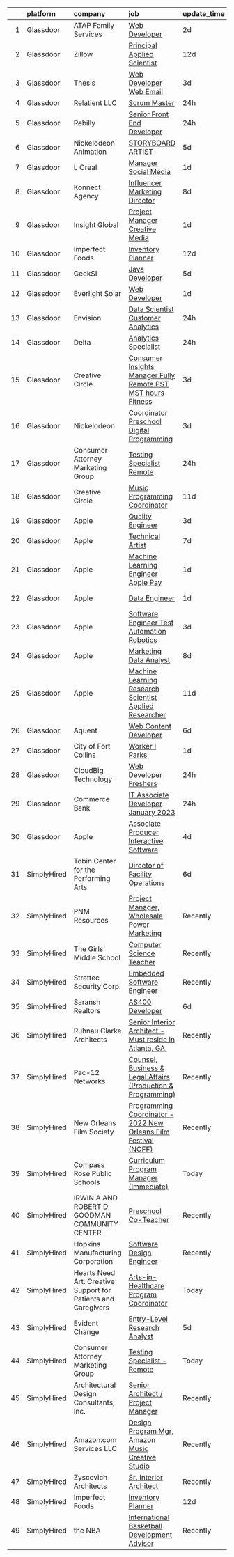 

|    | platform    | company                                                       | job                                                                                                                                                                                                                                                                                                                                                                                                                                                                                                                                                                                                                                                                                                                                                                                                                                                                                                                                                                                                                                                                                                                                                                                                                                                                                                                                                                                                                                    | update_time   | location           |
|---:|:------------|:--------------------------------------------------------------|:---------------------------------------------------------------------------------------------------------------------------------------------------------------------------------------------------------------------------------------------------------------------------------------------------------------------------------------------------------------------------------------------------------------------------------------------------------------------------------------------------------------------------------------------------------------------------------------------------------------------------------------------------------------------------------------------------------------------------------------------------------------------------------------------------------------------------------------------------------------------------------------------------------------------------------------------------------------------------------------------------------------------------------------------------------------------------------------------------------------------------------------------------------------------------------------------------------------------------------------------------------------------------------------------------------------------------------------------------------------------------------------------------------------------------------------|:--------------|:-------------------|
|  1 | Glassdoor   | ATAP Family Services                                          | [Web Developer](https://www.glassdoor.com/partner/jobListing.htm?pos=110&ao=1110586&s=58&guid=0000018286922d13803542d6cc7e3f73&src=GD_JOB_AD&t=SR&vt=w&ea=1&cs=1_7965b74f&cb=1660115103448&jobListingId=1008058914109&cpc=47CFDC01B3F81FAC&jrtk=3-0-1ga394b9ui4m5801-1ga394bafjflv800-157a9abf1314db28--6NYlbfkN0B0rrTmPoU23H3PEEMBt2hiQcEJFSZBSNcv8oQ5gi8LAxlO97myaZ_jAbCA98zHgHpG7awoayjYEnsgrDG2pYImu5fI7iDDVCd5T-827wMWVCTRH2ypYCLZG_Vs-FaDvt3iEIh5sEYYhRV4Uy50CqY4BrRv6n1BMH7louu7eCswD-roo8ErtrNJ7hGbRBVWHiuS3DIa_rqCT9eMSZQTXN5I2242zMt-rqkGEnGdIUeGWGmC0uezZ_1d26DeTgFAOwlZc0rSKBggSClY_drtO2WjILTjGaYNLpZZNHkbETK87IUS8T76YhFmBs1HpY_st1S2NyOYlogPbGcDwKFcWFKM7q-06A02tdyHCAhoF-2UeHfeXruWAPZkfsGJFvVEUaWpBqYy0e3z9dEth1966gXHSJiNp08A8R2qyFJ0WDdNkdRpyiLTvDoSnFYlZlNsCeZZo43PpEg-sNx3DuOnuKPtuC0Jb4HD5P5Ou-GMApOOV-asz_qUB4QO)                                                                                                                                                                                                                                                                                                                                                                                                                                                                                                                                                                                               | 2d            | Macon, GA          |
|  2 | Glassdoor   | Zillow                                                        | [Principal Applied Scientist](https://www.glassdoor.com/partner/jobListing.htm?pos=104&ao=1110586&s=58&guid=0000018286922d13803542d6cc7e3f73&src=GD_JOB_AD&t=SR&vt=w&cs=1_b47eb741&cb=1660115103445&jobListingId=1008036296052&cpc=44CD5376B8534B8F&jrtk=3-0-1ga394b9ui4m5801-1ga394bafjflv800-10653a7692ef2e75--6NYlbfkN0ANMurRYyPEXg08u6OamUd1Mvhk-zhFSGYIZgoJR86UvQ_x0FKK8TrZZD49G3rLjS_XlHYcbumEAdkSWQ2UcIcRsgfBfEKNwUOguy8_ZeWdaZ0poQO5gq6E1HDPhj4cUwxZxgV5D0w2Aqmupcd308Wz2TcKntHlHdG4ZrmqF4D46e98Rmy3hTdjqv0bAp0gT2ioOSDvKEl8QXfhxoojaGz1DkduYtTPfZlTXRc_PYDiGEfqLJLMZ7XFNvfo5OPFIug30DQB05rlFpWVSH-js5AOdMTFQ23gKg6QwW6dnxJPssvS7iObYSOxjuLif5Lj1yUW2Kquj4HWiFYAPkLj6zQloj_rY27HomQCc4Sn4S53z8mkKLGdBC3v0tp6ux3Hxvs1EpML_k25kLp5YKlZPMhwcEX3gct_Glzb_Y4ELoBzM-0r4zoWJ-UUOs7L-Eft6UXLFyyIobDVQEKpaFd3v0-r-3PuqS0zTgGCRqpRhnfwIUeRIqIj_ulDr8T4hMHC5R-q-CO8NnNWkG2d7uEs86mwj6nJ8PGu6vBXUWi54IE_X2c2PyZ2KsLsueR4iEjmtyuu__Lkd8RjKbFmSV_8501eQyNQpcEFb_N9deTSOzNSH1btQYNyGSibe-INcUJL-XlCZmqiXuzCL-Q4OMC0-JQQFKTpP89HuTpveCNylN7uXpNcVJXjL5g6CjYaoPWTl7M_auuTGeqsYlPmn39RYsrIuM-5ZIJOY7IMWMem55qtlmaFNH1xhZTJeaOqcKYeEKoX__WR6Xu5EydJfoAwxtwZby_o0IRaFD6VJrNdIH0GGO22_GyRzE9UF4iq67wW_wW0pnMzOqVlbMCmz-MvF3tZISfxHOLgwGfHfdz1t8-hbjn2dD-NU5hzpAsDdPV-Go9DtkZSuGDFrQ%3D%3D)                                                                                                                                                          | 12d           | Remote             |
|  3 | Glassdoor   | Thesis                                                        | [Web Developer   Web   Email](https://www.glassdoor.com/partner/jobListing.htm?pos=126&ao=1136043&s=58&guid=0000018286922d13803542d6cc7e3f73&src=GD_JOB_AD&t=SR&vt=w&ea=1&cs=1_550dc287&cb=1660115103449&jobListingId=1008056788902&jrtk=3-0-1ga394b9ui4m5801-1ga394bafjflv800-a28da95f4bb4e8b5-)                                                                                                                                                                                                                                                                                                                                                                                                                                                                                                                                                                                                                                                                                                                                                                                                                                                                                                                                                                                                                                                                                                                                      | 3d            | Portland, OR       |
|  4 | Glassdoor   | Relatient  LLC                                                | [Scrum Master](https://www.glassdoor.com/partner/jobListing.htm?pos=124&ao=1136043&s=58&guid=0000018286922d13803542d6cc7e3f73&src=GD_JOB_AD&t=SR&vt=w&cs=1_e0ce63c3&cb=1660115103449&jobListingId=1008063340174&jrtk=3-0-1ga394b9ui4m5801-1ga394bafjflv800-0a8cd389226608d7-)                                                                                                                                                                                                                                                                                                                                                                                                                                                                                                                                                                                                                                                                                                                                                                                                                                                                                                                                                                                                                                                                                                                                                          | 24h           | Remote             |
|  5 | Glassdoor   | Rebilly                                                       | [Senior Front End Developer](https://www.glassdoor.com/partner/jobListing.htm?pos=103&ao=1110586&s=58&guid=0000018286922d13803542d6cc7e3f73&src=GD_JOB_AD&t=SR&vt=w&ea=1&cs=1_53b74150&cb=1660115103445&jobListingId=1008063315601&cpc=8AC01DCC8FF2DC38&jrtk=3-0-1ga394b9ui4m5801-1ga394bafjflv800-dd89ebef08cfa681--6NYlbfkN0CB1tmP7rfbaHtYFmPjg1Xv8BJr6DUbyz0HQmM4H563ArpFMs2Wc68s1R_0SncEXvP_GVg-crYdq349QOmWYatEa31i3Z5UCGGxMjdqYNh8NrGjgsg56iZ3P7IPrG7DVSsOWTbwtHcrqxzn5NOo8PAaH7hzD-6yu5uZ2LqSBzWOSCV0J3R88RNazWZEeJKmA3A06jwdMMGNYYCFgEUWIHgKT3MqcbNropYzpjGmAtQzzq0RlaOmihJ1G7wjKRAeEy9hv-2fHx0-h5kN7yMPfQmtwJVUnW9xg8v2TF7KBLJxdoYKVwULZw4heFR0PmnX4LfFHn6ZmQoj6Q3dLx_N_ZP-mA8b0cXDCvC6QOOzBOKWvwd69PT0eChnlmwZcClNYwLQ7u7ZVmqqfkeQyUoEg0Nd6-__iJ6xmQlGoFfQBmGFnYTj34RBva-m_kcWjhaWM1HIIYq6beMSFmyOVTkIaFTXurcpwoJpxDAgUTinO2mr04Wq8ITZDJCDRZW4RuYd8RZ5N5xYZtU50A%3D%3D)                                                                                                                                                                                                                                                                                                                                                                                                                                                                                                                                                      | 24h           | Remote             |
|  6 | Glassdoor   | Nickelodeon Animation                                         | [STORYBOARD ARTIST](https://www.glassdoor.com/partner/jobListing.htm?pos=125&ao=1136043&s=58&guid=0000018286922d13803542d6cc7e3f73&src=GD_JOB_AD&t=SR&vt=w&cs=1_84bf16a9&cb=1660115103449&jobListingId=1008053992895&jrtk=3-0-1ga394b9ui4m5801-1ga394bafjflv800-4457e2ada3712708-)                                                                                                                                                                                                                                                                                                                                                                                                                                                                                                                                                                                                                                                                                                                                                                                                                                                                                                                                                                                                                                                                                                                                                     | 5d            | Burbank, CA        |
|  7 | Glassdoor   | L Oreal                                                       | [Manager  Social Media](https://www.glassdoor.com/partner/jobListing.htm?pos=111&ao=1110586&s=58&guid=0000018286922d13803542d6cc7e3f73&src=GD_JOB_AD&t=SR&vt=w&cs=1_e5b4256a&cb=1660115103446&jobListingId=1008061948465&cpc=3BA4CE39D5B5DEF5&jrtk=3-0-1ga394b9ui4m5801-1ga394bafjflv800-3e0ca5b4d2506f8b--6NYlbfkN0B--xwTx5z5GtX4kwB4PKln9ei78TGhUZ0jXbBonS0qzEhzYeEaBt0GkTPTcdrr5MnP9iWv3N-lESe55jtGYZCTZ0Xo0AqZdnkwBvWXWvrBJVNDGPZJR0XhSEiDxkY95l5IYnEpLtiWeIKYS0FOw3-oz2ZV5achAvyctMqR3XlJEQv4rJGnlAschM0O73EcR9iGWDiE11zthPpuvDQhMacYdrrGaWnVcvqQpdRvjKh0YTJeImCmKB2Et04YrdFAP-4vFYKEI1oc3nehqnav7aY3EQWyb13l-qBH6AcdNXq6rOjO7_8u8YB_K2P7J_IUw1P5SWyDWW9HhZJRQrD5hB_m0TgyliccLYcq1S-tosD4tNIdELKm_9EnQHAWGjqFewRo2qZ7atXgxvyrwjXOG6bLipdipPf35-ZcsNWXqb1oIrQA0YYG6eIzw_LUvycSkGlKUU9JR41MSe-wWjzhunv5j6KlhQFpXAN-WcXiahegsRcZCbrnNcfG6v_wgoUsL5zN_vg56vFaTw%3D%3D)                                                                                                                                                                                                                                                                                                                                                                                                                                                                                                                                                                | 1d            | New York, NY       |
|  8 | Glassdoor   | Konnect Agency                                                | [Influencer Marketing Director](https://www.glassdoor.com/partner/jobListing.htm?pos=102&ao=1110586&s=58&guid=0000018286922d13803542d6cc7e3f73&src=GD_JOB_AD&t=SR&vt=w&ea=1&cs=1_69f537d4&cb=1660115103445&jobListingId=1008044838128&cpc=036CEF58F9688075&jrtk=3-0-1ga394b9ui4m5801-1ga394bafjflv800-1a61126128da6752--6NYlbfkN0A-7AasZqH9Qn1Anb5-SGr1cEoKuvdHr_Nh2LwbaEhTGDPwrk31wGzsx0FhelgYvPsVO3KA8bRA9wS3Od5FYzSEeGTrRvEkykY5Z00rzcHh-Q1g5wBNETgNxuhb_7pV-Ih-HCo77IxScXgN3k7aLgaR1H_sW40WvBVoWW59oiJrrnM2ZA82hBwGfQu1FgOtdT1_2ITm80wAX4YRPnzGXsk_ZGX5v6UL4QugWezqR2T9toLqxn3oq-k0idplOy6EXdTvYXeEjOkcq01QqOyN8mrAxR0bANohNC1-JkKNwG8hYIlqAAmR0WmVgK-7t0WccingByR8EZybqp6FYlyIVY75XNvHDkLgA-odV0cfHK21YPGyYbXzYcfqVUaBHR-sA7BBKQ_IL0Tz0rZb5InVD62SPxewZ4ZODH0Aa2uVxHuMDApR82ZHdHCTzgsnd_MWQn3bwzBIeTRor3bY1N2SWUNXVfSnoRL8oqMGd7SHWOYZyb_lrnAkrhvXz0Eddnn-lLKZQuFSfEsrqA%3D%3D)                                                                                                                                                                                                                                                                                                                                                                                                                                                                                                                                                   | 8d            | Remote             |
|  9 | Glassdoor   | Insight Global                                                | [Project Manager  Creative Media ](https://www.glassdoor.com/partner/jobListing.htm?pos=122&ao=1110586&s=58&guid=0000018286922d13803542d6cc7e3f73&src=GD_JOB_AD&t=SR&vt=w&cs=1_66c5c12c&cb=1660115103449&jobListingId=1008060393075&cpc=9908D8D4413DBB8A&jrtk=3-0-1ga394b9ui4m5801-1ga394bafjflv800-48f9f5e6df091811--6NYlbfkN0BKkHZu3wF05EeDimN_p6sYpKCMArvwa95YdH7UpkaBCqc7l59ErwqcyE8VoIfttn5TrzFg28l3fKtDy2oKEzyxUuLy0W5B9UrBpEorkBfwuQKrOTpAfywVwlxX0YEkjH8X5x1_RzPu8PMh3EB_MpJITqvAZAtok0kJdHIKqG8k76xvVOH7qFQgMh92Kf9_6glmpUITFigTnbM3MKa1Fle4FhcjVQOKLBXq4GGG4G10MP1ngbJ7F6VCwhC2D2XVnLiEPBexg2WK06Thkv5ji9V056WnHaVniHjYU78uf9A4wOBtOeifqIYIr3fLe5felg67R3W3PRkumf12YZX07tQtMXPEiLWXUUQLbJUBp3gHTju1iP53tBvLh_HI9Bg9GJIoUDIN2II74DC67xmcnRpNAU1C0kkQXkVj1L3PSPc4LJhbOlZNc276nSDjyEt46oNHum289yoXOJGILBNxr-zhJqQH-UNZYNyD7_rYG6JptQ%3D%3D)                                                                                                                                                                                                                                                                                                                                                                                                                                                                                                                                                                                     | 1d            | Universal City, CA |
| 10 | Glassdoor   | Imperfect Foods                                               | [Inventory Planner](https://www.glassdoor.com/partner/jobListing.htm?pos=130&ao=1136043&s=58&guid=0000018286922d13803542d6cc7e3f73&src=GD_JOB_AD&t=SR&vt=w&ea=1&cs=1_1d9618a6&cb=1660115103449&jobListingId=1008036956709&jrtk=3-0-1ga394b9ui4m5801-1ga394bafjflv800-ef4333571d946c17-)                                                                                                                                                                                                                                                                                                                                                                                                                                                                                                                                                                                                                                                                                                                                                                                                                                                                                                                                                                                                                                                                                                                                                | 12d           | Remote             |
| 11 | Glassdoor   | GeekSI                                                        | [Java Developer](https://www.glassdoor.com/partner/jobListing.htm?pos=106&ao=1110586&s=58&guid=0000018286922d13803542d6cc7e3f73&src=GD_JOB_AD&t=SR&vt=w&ea=1&cs=1_7e80c53d&cb=1660115103446&jobListingId=1008053419415&cpc=D69957E0862862E0&jrtk=3-0-1ga394b9ui4m5801-1ga394bafjflv800-92c50bad54f6a7ba--6NYlbfkN0ACTeRvGRFS6hadW-07x_K1RnsIE8OdH4tufuZ5eRAiXiQGccMwm0Sq65pbYLMA6p0ojHcc9jc7Qeld-qCr5Tcz5d-YFQpm2bbFhaYugFoOuna70f5h0uZcTbsKf8k04wkRONkKgwoKcxpSuMcXnQuNdqLt_Fb4AKND-kqXmapqtcc2PAwj4-R4YjdQae_ZmpX5VKrPtDnHZMd3KBU5mHAVdhiHYif5u-3texm0bpZUop_g-Ry_9eYkxQuA7lBDml3A7lv4ATdL4O90RoI40HFxrvTQaIIR_DCosTFKUVq3KRBh3o4hoTIQ2mgMKxIvCzRekCQ-qCOuAXqAufwj-7YOOpZfxKPqUKoYhsEL1bdeWwA-6u-UFC0LleGHFG3XQihlM5LeHAlYnvFWhto8OWJbmlL7P-3EqQqayVV2P4I7C-_OlUbBDBesblTsMGmigWK3I_xl_mMz-JWzpF9pkyct-5enPyA6BNhMzFLOxYRrbtJUQuViqpKG)                                                                                                                                                                                                                                                                                                                                                                                                                                                                                                                                                                                              | 5d            | Remote             |
| 12 | Glassdoor   | Everlight Solar                                               | [Web Developer](https://www.glassdoor.com/partner/jobListing.htm?pos=128&ao=1136043&s=58&guid=0000018286922d13803542d6cc7e3f73&src=GD_JOB_AD&t=SR&vt=w&ea=1&cs=1_05cae0fc&cb=1660115103449&jobListingId=1008061550981&jrtk=3-0-1ga394b9ui4m5801-1ga394bafjflv800-5455d2b3ff7b55f2-)                                                                                                                                                                                                                                                                                                                                                                                                                                                                                                                                                                                                                                                                                                                                                                                                                                                                                                                                                                                                                                                                                                                                                    | 1d            | Remote             |
| 13 | Glassdoor   | Envision                                                      | [Data Scientist   Customer Analytics](https://www.glassdoor.com/partner/jobListing.htm?pos=109&ao=1110586&s=58&guid=0000018286922d13803542d6cc7e3f73&src=GD_JOB_AD&t=SR&vt=w&ea=1&cs=1_5f1de0b6&cb=1660115103447&jobListingId=1008063505922&cpc=F4EED0218A761C36&jrtk=3-0-1ga394b9ui4m5801-1ga394bafjflv800-4bf045ee30b5e708--6NYlbfkN0A13XXEAKoVsy1UjAxA2tJa37vkRdGHJdX4gYp8IY3tTmYzW1bJSme2hYNNXIkltTYPlY12cyCA5xlqeJJkXEhnjfYtzNMM8BFW5isl2tYCpOpeCz9U1_MzMCpXl1suLLgIxauGrhXVwQfODIP8koBOkOJ23jMngi21vhL4zSBXLFt3hXNhueGxXyV4cuWgu4eGVJgB_jxrW5se-B0dsNDEEJaTYKHGBdPPl3VSfNKmspPOGQEnLkvIYxD284DusX_Z4Dd8ha_7y7fXYcqgsvt2hPcDlMOliMUujYbY4DnJJ_p89KmvN58E8bS7-ii1vIC_JmJ6PJxpWErhLfqstd2oT4CHVW1pr04ugwfVXxKJUGbAWFK5vLgBP5zghxg7_iH03chZFQlJFBodVJxr3n2juuNmbuplz9_tVUTzoA-ZpNiMZPeSgUNkYOKxjZDlbNDCMZEye13XH6MV-8EP0cS_oh4UBTu1nTI_J-h0ZmyPmXbGZkvpWdr8R495UOLZ4U1QAKGtDNCfiMhUgHqRfDJ_CgLREStoJl8ocIOgk4EJcFvKx_-2I7KtED7XxAs5IuPj6hjo-SftVUR5SICe_ile)                                                                                                                                                                                                                                                                                                                                                                                                                                                                         | 24h           | Remote             |
| 14 | Glassdoor   | Delta                                                         | [Analytics Specialist](https://www.glassdoor.com/partner/jobListing.htm?pos=105&ao=1110586&s=58&guid=0000018286922d13803542d6cc7e3f73&src=GD_JOB_AD&t=SR&vt=w&cs=1_24d4e907&cb=1660115103445&jobListingId=1008062564360&cpc=BAEB662971763A76&jrtk=3-0-1ga394b9ui4m5801-1ga394bafjflv800-ca84ac158c5315ff--6NYlbfkN0CRptTFv9-hYxyVkNMc6pJyDxAmnav_8yCIFk2FuSuC1EG2GV-zeLpFj6emCYDDtY4tuo-NNGi4EQbdQlDXnshI_Dlp9E0kf37-IksflhAQkjye80q5EPDW_CM4LIOT0GSuxby6pJQpOXVERgH50jG8u2tMnnuODtbFw9G0Cl2TqoE3F_5oJFkQKVFbmzbQNAiGT9rCAX0ZyR6avxDo3T4lX-uta9pmyupEefhJzWMbSoAYI_MUHCgGvgaWd6fGh8nqEUfPNpBj5HmErlko7eFNBsDmpSorR3Wt9dWLcu7yJvS5IxRJjnQlVRp8ZY_3tEj2cA8NcbJIbmRcN6SpVEf6_iM_6BokxoqfmIoJtexQMrlz7QJ_m4bw4Effocr_u6llOvLBrIxR-x2UWTOF49Qp9clGqa117MdWmB6FI12jxKClEcxb6-kzzsvSJNWZF7iEEsCYJZY81126k8X9aXjDx3MuhwqITet0QAQSdiPmNxTwNrrmh39gLoC79pa5D7vVfOk6NzKTBPLTVLMkqo0ARcnwCg1pyyQie8pFsiRLxkkJ8XIT5XeJK5RU5v212mTpbwrmpuXtjIHQXokJR-q6m3-usP98--d5mbw3wrQ_IyuHL1kPVWuxcA5_NIlg-b0hmoG17wF-9P86cwk3STMFPI9T0V-iRZTcZ8_oC4NBO3OnffRRGUmMQVxr0vm9PP4TGgjIIgtHECP9uaJOx6bOZGwSotVlKfr6QjaEdx1VdpG9jNxBzztCXOOfW5H3cJfMifgG-U9IFR5OjqZWAfxTbIfpdA8z1UhQGiEgdqcgAzFt5m59kUpeApMHN9gc1h7uDJYJycVKpe7quNl0sAJEKBfu_fNw2i4lv8luJ15U_NigwtEQpXYVvPtT90-jT6ZOvbQRq60_V163y4OVYdhBBFu9WRKWqAufD6KTdG0kuQVDAfZuQ3YlqHOT888gmyhPTP04GuvjCdz8HFy5At0nS40pK7nujGJh-q-a3UbJtQl2bNpoXzQ-zF14whA9dfI6E0qA4ouEEVIpkDX4L3QiR-FnQIHuCByeDkFHaOP4AA%3D%3D) | 24h           | Atlanta, GA        |
| 15 | Glassdoor   | Creative Circle                                               | [Consumer Insights Manager   Fully Remote PST MST hours   Fitness](https://www.glassdoor.com/partner/jobListing.htm?pos=120&ao=1110586&s=58&guid=0000018286922d13803542d6cc7e3f73&src=GD_JOB_AD&t=SR&vt=w&cs=1_255afdd9&cb=1660115103449&jobListingId=1008056958754&cpc=BAEB662971763A76&jrtk=3-0-1ga394b9ui4m5801-1ga394bafjflv800-b14bdb5fa61b5242--6NYlbfkN0BPwlZa85gbT4Q3XYQoU_uQn0Qmw9zd_9UNfmcwtqAVud1yvyq1Z4UAlx1bxhDUi3L5uYKgmSDNrrqQY9QJqou3TASDFBCQuyqmkMogL5mGj4lLYJiyOlt4sHep8CevYoKza4xklnUVGdwpGlqa7WP7v1JfUGSEVUKT3XPjCvS4LvmcjYe0IdqMXOeemiMiZkii6jGmi0zlP-GdN-qEWC4jXIQqzt-4pUjv-uymbpAiGsjR_WhZD514j1dFPGo7TVgooshWNgsmsrqpI22Pbq5kbZLrnZLRX_Yh2U8V2b7E95RWEdyxZ3KWKtvn913Hxu1zBhH1d2dc0aSX7Zn13Ud05zrkNs6e6ERmjQeig1irJcdrh7xVcFYpOBLNWcCl7JvVroAtPgOGn5DoCNhoS0Ywn7NFeGXDKZqstvwBalzIB3DxJYxxb6wUxvC_bQkTk0eAjTbBIjo4zNQev_BQPrkI82qlOBk303_eshfIKq6O_unk-SDkb_o4WX1BVVmQxC97s-arnzsESw%3D%3D)                                                                                                                                                                                                                                                                                                                                                                                                                                                                                                                     | 3d            | Santa Monica, CA   |
| 16 | Glassdoor   | Nickelodeon                                                   | [Coordinator  Preschool Digital Programming](https://www.glassdoor.com/partner/jobListing.htm?pos=127&ao=1136043&s=58&guid=0000018286922d13803542d6cc7e3f73&src=GD_JOB_AD&t=SR&vt=w&cs=1_7e67f7c3&cb=1660115103449&jobListingId=1008057416711&jrtk=3-0-1ga394b9ui4m5801-1ga394bafjflv800-7a84e58ed520c681-)                                                                                                                                                                                                                                                                                                                                                                                                                                                                                                                                                                                                                                                                                                                                                                                                                                                                                                                                                                                                                                                                                                                            | 3d            | New York, NY       |
| 17 | Glassdoor   | Consumer Attorney Marketing Group                             | [Testing Specialist   Remote](https://www.glassdoor.com/partner/jobListing.htm?pos=123&ao=1136043&s=58&guid=0000018286922d13803542d6cc7e3f73&src=GD_JOB_AD&t=SR&vt=w&ea=1&cs=1_042c17d2&cb=1660115103449&jobListingId=1008063218053&jrtk=3-0-1ga394b9ui4m5801-1ga394bafjflv800-e844192b589c2f56-)                                                                                                                                                                                                                                                                                                                                                                                                                                                                                                                                                                                                                                                                                                                                                                                                                                                                                                                                                                                                                                                                                                                                      | 24h           | Remote             |
| 18 | Glassdoor   | Creative Circle                                               | [Music Programming Coordinator](https://www.glassdoor.com/partner/jobListing.htm?pos=114&ao=1110586&s=58&guid=0000018286922d13803542d6cc7e3f73&src=GD_JOB_AD&t=SR&vt=w&cs=1_348689e3&cb=1660115103448&jobListingId=1008037621221&cpc=D2F1DE17EE1F43B9&jrtk=3-0-1ga394b9ui4m5801-1ga394bafjflv800-4a255df223fb43b5--6NYlbfkN0BPwlZa85gbT4Q3XYQoU_uQn0Qmw9zd_9UNfmcwtqAVud1yvyq1Z4UAlx1bxhDUi3JwAeOw66mOdmKGL57MrSUQ7_EKblWTf5gORnvhOHWtRDDYtd7LKCN9x4C6Rve_4Lgp8uMTsbe3sC6vvZxACpXFoe1BDd60X9agYur8IbpvrmR70CRQkTx6GkEDxvRaCUxVwi-w4biTicqhdM-5GOh5LZFv3k9RiZqEJtgEhygP6sXzd_AlfqhjBh4Ka3QHFhdHmQpoHqIQXzTjeB34YLRuPmApkBXPAr6JlxlrKuRNi8jMPgqM6QHPWHCLtQyZG_nuF_Yhoi5kuDKYOhFNid1O4j96z0A_XxX9OSkR7drJidvkjEviJ1IoqL3wabR-1X8aRWJPPrq_ydy3R9OmI3waaVj8wlulS2QDV_XM3I_eJHB_Lc9OqBOOTWyrMHHKXApFZMHYHTHNw45Mi_x0jmz3NTMA8TR_jyNhJBJm0D7v5zB1-nJuHSIW8EKYdMRR0WKWEUALYzSjVw%3D%3D)                                                                                                                                                                                                                                                                                                                                                                                                                                                                                                                                                        | 11d           | Playa Vista, CA    |
| 19 | Glassdoor   | Apple                                                         | [Quality Engineer](https://www.glassdoor.com/partner/jobListing.htm?pos=115&ao=1110586&s=58&guid=0000018286922d13803542d6cc7e3f73&src=GD_JOB_AD&t=SR&vt=w&cs=1_aee9f625&cb=1660115103448&jobListingId=1008057519544&cpc=654405A9B1E0A9F5&jrtk=3-0-1ga394b9ui4m5801-1ga394bafjflv800-638731148405715d--6NYlbfkN0BvKrLyj5gPmtZO9T8euul8TCxuuKNOtzRJOomxnwSEodTz2Bc-sPZlADHp0xxmf8UGfFhDq2u5P5m4Hgz-Oc4cT_BnF2Lt0pGzMldHD7rxS2T6fzCNlmOjPD_4iv9am1Br-iTc3h5LKy5-q_UkS11JMD2UFUS_tECS6kTrcT-CBe0tGevzxwf5T1cfSV0bGt_jJ_3CBzZBuQnp80Yg0mXoX14pA1ZPVioy9IWqkYqJuKcrpY1iNpWIXWev3BiqJRsm3G58gdjcNTTsAXB2TvkCE5RMMs9baJzZ92yg8k-FMNzjeQF-auRaJ6_bJyHNQqTyK_QsX2X_V1IGj_SfVLWKWY6ZNYwiMvmtloV9Az_nM9GU0QbArfvIrPpWLnfKjlUsue8adlqcxjRmEIZi4dwlxNTlxo8IVfL446lN3lDA5vYumsCea43gmTbcycXP7yCTRev1XfR3LweTux92Q-IcM_bj2zsKfb5c0__8ryBUmTWPeMmC6n48UNg_oeJ0wuWo8LFdf4767Kw8rmrtJypgzHEiZ1-JHeNvqXsElGMIIicQvikF8hVgjisfiReoCfYMbd6ApEczty32HInDv2EugSQHkZaRmprnTQRs4z4tR43vITi01YbKD15JPj3b2JXjWTJ477ZcAb3_0UApjNmy5AcrN2ZISLnBbElIOtfiKXknJaEvvTo5ftUT9G2gESYbqOKZguFhS00EhCkYq4-IFUpa1GGc5U6lOXhD9bpIoGewBXa-2yFVjISEZLsnMmFZybXdZo2FsWtqhJPK0VpBFbEIe_i3rySJDX8VMc_wJmUR98u14uqSUPyKCY_PGQzSmhjgog9ybzC5zNzYZyGOovZqxkEt5fU81pmhWKHC4tEbAY4SKbw_dbQKa5PhKr7Mm8CyB_9rFwlE-RAlyP1wcPgdH8WcSsrD0_zBEoKIFyTwBIhJiLxIpluG8h90tho%3D)                                                                                                                   | 3d            | Austin, TX         |
| 20 | Glassdoor   | Apple                                                         | [Technical Artist](https://www.glassdoor.com/partner/jobListing.htm?pos=119&ao=1110586&s=58&guid=0000018286922d13803542d6cc7e3f73&src=GD_JOB_AD&t=SR&vt=w&cs=1_3089a9e3&cb=1660115103449&jobListingId=1008049134439&cpc=8795CF9063CD573D&jrtk=3-0-1ga394b9ui4m5801-1ga394bafjflv800-85fae6a6c4836f05--6NYlbfkN0BvKrLyj5gPmtZO9T8euul8TCxuuKNOtzRJOomxnwSEodTz2Bc-sPZl5OJ9R4TJsNd5tzvmuj0dZdRfvorjr3zd40LLU5zpu-a6g_8q0a3Uw1Xm7vBqWEagQjeAUwfe3pKpxmOKyd__zvHim9EJmOMpCzdhc1nfpeGAtXu2AZ6kBuZXLgduLMjsoSK5ltGlrBZunY9d7t-8UHlFK79mFD4Qluh7ZOBOCpbzQmctIWxkji5tJTds_vzgHldNIMH0JcQTL8nGUYZgdhzypP7L9mTf6XRnDLoar234evcKoiuY7gf73kos38uerHt47FEvO6owXnffmUEnLdFKjHUPAfCglWfOKhFX3zXoSFFsNQU5dlsX_5G7scQ2o9_k08iKMWExFxcBlZe4ougXbtzk5Ph22c4J6RWaL9020VVZQ9AUyEo-IDi3atz02xMEyd47iiIsTEQjmx5eaVsJEjXc9yebl2qV-DgiuVbOeJT9HPpvqgm8au8-YxLCfXBX7IKYKHtf9YJU7z5NZ0q7dKWzupeRP2hT7Nr2Sre86Z8OkhMnamAQ3JPn-gMmrriEY1PxxwtY1hjGNlwLOIKFX5T6QnrX-4gPXIcBgbDbhSKhNyIN_xyc-rVQEHhBwOkXcLfT9LeYOVKJmYL6w5MElQVy2UXUdV9fJaFwD1NDkQO_L7ThrT6E81BEpiSrVsf5LNij0WH6G2rUmPOo0dgFtNZCzlF7t4x_djLVE2g0M-h5aK1EMuxHvp35QG3kXwpWNuAn-JebIVupoMuRxWzUsK_hPAsaQOLAuHUu8jplwYg_OrGeoSpdoVliKNOD14cTqwJUjL52MGd2DN38rUTo46PDBwYjk1LJhC2jh75-TszW6m6FttuCMigaPmNCLfBFHlotv1ceudR9hhUks-Cfpz3m8mh__SbSWoVFnnOdyhIrQ9Rm49HmAZ5lBogN)                                                                                                                                 | 7d            | Culver City, CA    |
| 21 | Glassdoor   | Apple                                                         | [Machine Learning Engineer  Apple Pay](https://www.glassdoor.com/partner/jobListing.htm?pos=118&ao=1110586&s=58&guid=0000018286922d13803542d6cc7e3f73&src=GD_JOB_AD&t=SR&vt=w&cs=1_1e21874b&cb=1660115103449&jobListingId=1008061779405&cpc=654405A9B1E0A9F5&jrtk=3-0-1ga394b9ui4m5801-1ga394bafjflv800-543b48df0cd59a45--6NYlbfkN0BvKrLyj5gPmtZO9T8euul8TCxuuKNOtzRJOomxnwSEodTz2Bc-sPZlADHp0xxmf8Wyi4rLSb_dvRw-zMyYnUPY58TwxA0FqcaFPRuddb0Ep6ygmsb4evQKfOaza98nim7Odtrn-6U0D394-PYzpPzO7up_2K7aR0oABjMfzScX8PvMbThpwx7Nes-0N4dtKgbzlQ2pVy-qUoyqcXZGj-k1zvcvbyqmQjEQTBNpRpiHk8DIX6bWdVa183iPB8O0_EbBTeXeTH5fd3vmaUquw3-d5RIYTUxeWm2byG9O9OY7OyaJ_3KhnTOPWr4hh7F72w_2yCmbhaheKBEVg6hg1-xZNgFeoLOfJiwvwmzVrtqusiEfISjLeYn6KtdmjF3v5dENPQVQFspbsfx-1IgeBdcZvqZMAHMivHcelQarPrslkXTD8BXxUjWbF8LqSAsuOUrE0lWxGSVCireDO8svxQki5DCdCkLDJQFOknMywFTVHqIIsvjPCengWTuyMFfqEGLmWQbnfomEQDeAHvr5_AXj-C-cwsEUKOgJuPkg3YdWze77NaPyrSXMnh4YHvECFiCRXi9akYc_vwPoyML54HEjsmbRGVUXHknOYHGzfU3FuHNqba00R99-rAIM9Yh5Hi4SIx62ApPqZAhekablw-TUXTAWe_-aua9uOFiEaMDDkxR-2RrcNU7u_mI0JN6ebeOieWaAc1n8Shra4feVOOLWFtpmBhyVh7EU2U_S_oBrrFqdeuDZE1I-aeKQ0uZP4YQml1coItTVcNk0MDWmbHIIOowytU47YlMmg-GKWJzN4CGVOacwlbB4zeY2yrl5z7-JtgerKBhCR7VLAyLrQmO5-3MEHhAJKW58iSOkne-MLCFQvZEui3eF_nqefwOLY7ADFxUTzLAKqSDEhhH2e1_tVOTa8cn3K0J7MIuPIQ_6hYhqffu8A8HUxTjYMSyw8rfoUbUtp-bUjNtNh-N63a8H)                                                                             | 1d            | Austin, TX         |
| 22 | Glassdoor   | Apple                                                         | [Data Engineer](https://www.glassdoor.com/partner/jobListing.htm?pos=116&ao=1110586&s=58&guid=0000018286922d13803542d6cc7e3f73&src=GD_JOB_AD&t=SR&vt=w&cs=1_a32a89a6&cb=1660115103449&jobListingId=1008061779388&cpc=8795CF9063CD573D&jrtk=3-0-1ga394b9ui4m5801-1ga394bafjflv800-85d4b396aecb66ec--6NYlbfkN0BvKrLyj5gPmtZO9T8euul8TCxuuKNOtzRJOomxnwSEodTz2Bc-sPZlO_uSwsktAejAVN66LsvZagXJsVF-c107DfWj3jksLlm87zvXQnIrNwHISDJrJoRfyoH1c1NN_cS_6BnFZ3wjhDLrmPVVz4bVnFP9XuXfM7hvAdZb-Ey94aARkXPSNtUbS-axX2qDs6OAVkM2cPjjll-2krZ5hQD3nKqbGK-VIRavMSc2f1mqgGLQSiLjFGhu9DJ9WRd4w_REjzs32VrpjOXbzkZbImbTrk2sxsxFOVSSj3UlSgdktEov-toR8gyLUXUu2MeWvBCdVkHvcBXE-lpjKtEIWviT9qtHLwuseJkaclNidMmvSEn5JMOt8cQKD_WxLekyV5D1z0qB_yWUJfoUuAezlvm20im-iiBKybPrf94q2Yo1-HGgi2F0m9ER6JLM0CIEDzd7Y9pveq3w0AxTJh-_KLegabZcmcg2vo2bds1CJOHaAD15Ilxh39uDwF76ay8-RVLEbHyEVe8Do2OmIIUirAPVkPpDJwyv_Xt-ovQalfu3VlHVOGMg4XZFC38OySL3Ke5EXAX6ES6bnTLWnGqIV1Rfy_tr5fj3ibcbyuz-T2n6iU8xRehI-BEZAzvQhv0kkQg0oTxGqxMaAkkAoq66kvpzd6H40f1_8dqFudlpVwgkcjFb66GBRog330qzJhjaQ6K6za5RxP2if076pROCvYAsrnS2mpfdi9iEtZQPOznYLXtoD2-3mY-zcqODpguP1xKKVVrDoYwE9jYYwSXLYyDnv7CIzGcES9VmAnlYcPy7HVLH847Ufr13t8YhUgGHVY5yZL5bLpAw2maZlCZ7g7gyaq98R1DXjREjDH3cgRRQyW4-R-m7Bk3KpIfxX-WOgaeRd41DMnG2s-_ZJJwodXoK5qNUjMFIBaaAlj0HmDx-hTrcJPLA_Vl8)                                                                                                                                    | 1d            | Cupertino, CA      |
| 23 | Glassdoor   | Apple                                                         | [Software Engineer  Test  Automation Robotics ](https://www.glassdoor.com/partner/jobListing.htm?pos=113&ao=1110586&s=58&guid=0000018286922d13803542d6cc7e3f73&src=GD_JOB_AD&t=SR&vt=w&cs=1_c947af56&cb=1660115103448&jobListingId=1008057519438&cpc=AC285F3A3ECA6BB0&jrtk=3-0-1ga394b9ui4m5801-1ga394bafjflv800-8a1950eaee266506--6NYlbfkN0BvKrLyj5gPmtZO9T8euul8TCxuuKNOtzRJOomxnwSEodTz2Bc-sPZlt2Zgji_QUXGvcv-e3u99qBfg5smUkGwfScZ8CsNEKdJ8NBinD13SUkRd0RFE0xCEJ9gYUJ2YKEcBAOM4GQ_Usrrp8qzM_ZrjP8uM2jEhLhWOcNUfF0UbLKH_hR-zfGR_hFRfdhsl_mPTGFjP_97Yg4AWOgQlS_eH3JU8ynUwWdvzwxedRRcqz5D1E749B84U8dQJ99Xkrs5B43RfIFdLZnccI-lGXs6WAZvhcqw_vqFz1Ebn5kV8BEZt7NM4YEPnAzAByJSfeLnFDm9ALO-ss9JwZW0yehzYUhwcgN2EoNECknSk1oG7jMjDiuSNomCseu2kgV7xUCyk5kC32PotwKAchOEpwsHVB0XWgljD0mYXar4na1uruzgirzq3o6wPrWObs8mpED5bhOHAloOOEGhj-Hrr6ETgqKINWL-y1HBNW4Ax2JMFJ4_JkOaSW2n_I_a411-Fs-9d9kjK0cDtILkH8_dZ7CTgRQDpD31Z6vTBq1xxYVn1Nubae10Cmp8HOvn0cyd450wO_eFQ-IEMjEqNo0VXN49gcpt7JmVORUUE_7S_pAhmtqLYeqBf8nZmzesN39tUfWyS6Yhz8cezuP3-ktU0fDd99XxGrMo1ddakAtfq1DqlrkvN9bdW5_54nBpvufA3ftpzfrJVRkTTtqxQyYVTIsVqv38LXn68wJeNsqjsQL__FF3RzfyBgXrSJTL2Fd6W3r2LsuBexPZLxpSQwN560RHHrUZVLe8gnh_L4jaiRnL5zv8lsMRyAC0-wyzrlOO3IriX3izjCwrEYb3zxVkrzjSHp3RXTrx_AbwqCXpXdu8YjMHQODs1doOnofmpF_B8Rx-oFint7Q2OV8-wtzIYmtVEvF7CC1g2NZHJqja2gdbdSAt-gCpT-YEXFGxyQyHUmxwUSMrrdxVrM2Md2ugBeeuM7KNDg76W-jw%3D)                                                      | 3d            | Cupertino, CA      |
| 24 | Glassdoor   | Apple                                                         | [Marketing Data Analyst](https://www.glassdoor.com/partner/jobListing.htm?pos=117&ao=1110586&s=58&guid=0000018286922d13803542d6cc7e3f73&src=GD_JOB_AD&t=SR&vt=w&cs=1_47443c75&cb=1660115103449&jobListingId=1008043315746&cpc=654405A9B1E0A9F5&jrtk=3-0-1ga394b9ui4m5801-1ga394bafjflv800-1cfb893568df3006--6NYlbfkN0BvKrLyj5gPmtZO9T8euul8TCxuuKNOtzRJOomxnwSEodTz2Bc-sPZlADHp0xxmf8W91hJHeGVIUS0cNgan9wernWe_qua6TYhtSzKXSMAhSmohYjw3K_Xi3EDDsHeJcUtfryshZUfi2MdaCh5LxuDSKL6CEGCyKzHGjeLCH23eiBO4f5l8vREMnU10XTa-C0Ju7-4m9XxeLmzjZ5biAhc2-S8em4E7syOKK6anorLD1sG8PgjS43SHhWc8mzV4mxhSYL8Jl2YpmrOU4tvgBRkopU_GxywXo8tyMZDZBvCil-lu3aVFjx5a6XVaDJgB00TA-syJM6Wf0-BSE4Q4W1dQ61dOs7oPLJuP4DB1RU0LQlZDLBvpYP_YyE--ynmMHd-edKa8DX7POlZeh6lzKnSMszd0vC1s98Xpw3mHI--SAhJQligHb_RmX4xTKX8pa1DoDIk2TFrmwLSM85F_hIryg8oN6xmWSHWZZctun8dGZ-B-YkYkHoFelWhaZ7ZKlRqKI5BbtCFxaGgA1Azr00-uZb4Af0KksM0NRzl8q7sW7P-IboQX1F6j8TgqlHsRxpghLqPqZA1ZPPErouHrRYGqItrw_wpbM5nmNUE9c1OZeoLcaVa85RwWiGjjCjC7fwB1PJhJ0m4bU9SK09aN01G_KU1ROFB23WKT2gFjRtJ11OX5LY2AF6si7-13fSkfASeTAKYkFqM8YkFUp5WsWQt0a44v9sP2jNO6wIV0iyvV5gSLdoihF3U-_4BoH90QfILST7OwkDxwXhmYMXfh3sr3LFdfuVx9WsvKO85P7ho30rFkIk2UePOAaogaPbIvA306MUai7W9w9IKZWF6gL0YwLS-XMe5rXgaqgXEqmx63NDm_hHojoZDFVi4v6BbWUveIOvf6XRwVWHZBvaRWPWob_BMXDDFer_ymzC2MXfWVdnp4Af5Pi9yRiU0LFXbsfQs5sfHclQ9mCw%3D%3D)                                                                                               | 8d            | Austin, TX         |
| 25 | Glassdoor   | Apple                                                         | [Machine Learning Research Scientist   Applied Researcher](https://www.glassdoor.com/partner/jobListing.htm?pos=112&ao=1110586&s=58&guid=0000018286922d13803542d6cc7e3f73&src=GD_JOB_AD&t=SR&vt=w&cs=1_41e9bba4&cb=1660115103447&jobListingId=1008039163032&cpc=8795CF9063CD573D&jrtk=3-0-1ga394b9ui4m5801-1ga394bafjflv800-23e577dc2db1183a--6NYlbfkN0BvKrLyj5gPmtZO9T8euul8TCxuuKNOtzRJOomxnwSEodTz2Bc-sPZlFpP0h5lDivoTOS7MdHyQg0II6MzldfkIFPEajXNGvkPLepyhzlLVsYNQ45wrgrcN2GEPd_CaPmgScwhXwXxWrxoa7FPXlU5DA6zKJbEbqetGyoIq5gGBI7xGCCTD2hWvzYk7Oj_fIqCt1flihbiSDGMSk3pkkLrVYH90i7V41LI13o9Wn-cPylL51BA9YYZXKy-bnsScCohRUsuMNn3eJW-mgAiVpD39_ZROAyyLoyOACEgRFxT3cXS8RYrMQ3TzsDTvxjGKBH9IOO6DAPn28JskuNynyfI3gDAh5pK1GUvYhoUVRXGK7DGyAY1KyCQhGjsQ0KWAF4yZJ_ESWiEay0ACaOHIhrcsiz2rXnrI-1IVlT3zv9UPKhwzY5VVHmookw-nK-Oa3LO6m0Q3KxergJucNY8Ut6DOWcFCAS_Fn_XgWJLoabbLq3UeiIZgGa6it4XsdRT2o-sDm-Lw1PkxXZ0hSo1jefaWWxKFjwAuKlq6khJk1dYpYfcl3VPEfJe01viGnSNNcX-vb4ghjUy5b4NBqH4hpKxUk6eEuIo-_0jGWnMRVjh4AWEr_G4ZMHU4wVbeYlWgOP0cUEqVZkVcKA06p1vGT2bCSjFAH-39YglYoZqO38JPV5iyfvAc6t6fVV0dgpXZ4w9dB9-W7Vi66H46W-60kKViTz4yTPiFM-YC25L2JfwaVHF19zwI2fwfTamkTZBPcYsEuWgUvRrAkGgVpiOQEhZlHQxo5s8XhVwsUYt6TaXKE1JKVOJeXGP3A7Y5AXVDMWb5Z_mdQySxshUe_O4WmE8Pzg1JEkxrtlslgK9lWwu8WaXoz8bKT6uPPPA7dnCCkgC-aRLtB7P1HxzEPnJZuNB6l5eO_7jIleQOxphxYy0cplK2XGdJ5uiH7KK8GxqomaFcOFCahzR5Y8sCfFJtHnDIw2E1kfadyrJ-NKqPz4Y1a9jqA7vAcv9M)                         | 11d           | New York, NY       |
| 26 | Glassdoor   | Aquent                                                        | [Web Content Developer](https://www.glassdoor.com/partner/jobListing.htm?pos=121&ao=1110586&s=58&guid=0000018286922d13803542d6cc7e3f73&src=GD_JOB_AD&t=SR&vt=w&cs=1_8d2ecf20&cb=1660115103449&jobListingId=1008051207584&cpc=C4A69CCDBB3B9599&jrtk=3-0-1ga394b9ui4m5801-1ga394bafjflv800-e08a8f8f348d910f--6NYlbfkN0DMrcEu7yrtATojKJA7cEzGQ3FdRGWLh0CZQInL4ECGI9gD0Wolx9R2EDT7B77c2cRSY10wi-ePXNheSG7gDjxa5FNCFbNmEIeasKKYA0ugIgJ5M5hiwxoAqjcchqTo84j-mAea4vEC6WHXpYSprIu2IMoIXs7a8Uf5aMXHaokhYXVe_ssvCMIVVzNl6i5RT30KPMCvNeIZL5BEq1k2e2mEGvBjvqQ-WX4JGw3rL9I3ZnRupqav3fgKWm8w-EiiHSzBpONO-UD-EFtVIsi9aFiwkhZW8sAeak5q3_tEqrwtDfHvwSeLE0DpxNd4rm3zY5-L5b75h6P-cgp-9PdFOeF2JG1W_jbnfYzH2dXMDnaUMUQwUlwetF-Lf3jQJJpSIQRVt3s79pdfsiYVoxvsbOCbF_VaFjSn_BDpELD4EYefKDqjyGpQ-0vCK9MB7drfOv_xLcac2yWMZGzV_gpg8FXM)                                                                                                                                                                                                                                                                                                                                                                                                                                                                                                                                                                                                                            | 6d            | Remote             |
| 27 | Glassdoor   | City of Fort Collins                                          | [Worker I  Parks](https://www.glassdoor.com/partner/jobListing.htm?pos=101&ao=1110586&s=58&guid=0000018286922d13803542d6cc7e3f73&src=GD_JOB_AD&t=SR&vt=w&cs=1_60a9ed1a&cb=1660115103444&jobListingId=1008061348531&cpc=82B3195DA92CAF92&jrtk=3-0-1ga394b9ui4m5801-1ga394bafjflv800-60de2309f5682f92--6NYlbfkN0B37PQRW-pi_Lz7n-S8EQgAhr_xwoNIijuxoE8DuUcBxb-QXurm7kIBRNWMEzE4jW7vRc1yuaqzh4aCeZd4GX09OjFxnQ24Fjd17gWN-VBhzdlci8tZTiHfVBDf7wp8xxXTaQiqPu1cWQ-UTadVGkrjKkUN0Eq58qqaBfVGeZI08qeXUmiq7lq0dKrTvcb-LzLNZJbYqzthGTEz9QmPV2CiTZLvBArjuTfeyTKMCGxAJmPGOoj-3UgVi4sTfvJY7TXrGI0FSd3MErcDF7L_YvGXxe4jOiEX-qEirh_YDrA2qeutesyRb70YSwT52DjoZwNbMwcMyTaOb7zML4ydX1hhtFYkupQoi6j4PgBkvj_oPWsiwbNtrn66VGBt-eG9_oAVuq_t8zoZySJIWSzxG2Z-8Xg2nWLYkMw0V-VVsqsE4_GLXIo3SQNxaKAS2pueVweifg-I1_k3seFQnfja-qFefH02xJNl8vIik4XlgIqRICXD3N5AFzlW1lH8AhGlLRkoU4zp9WZLvg%3D%3D)                                                                                                                                                                                                                                                                                                                                                                                                                                                                                                                                                                      | 1d            | Fort Collins, CO   |
| 28 | Glassdoor   | CloudBig Technology                                           | [Web Developer  Freshers ](https://www.glassdoor.com/partner/jobListing.htm?pos=129&ao=1136043&s=58&guid=0000018286922d13803542d6cc7e3f73&src=GD_JOB_AD&t=SR&vt=w&ea=1&cs=1_7dfb8b89&cb=1660115103449&jobListingId=1008063007846&jrtk=3-0-1ga394b9ui4m5801-1ga394bafjflv800-1d304b8868f0f4ee-)                                                                                                                                                                                                                                                                                                                                                                                                                                                                                                                                                                                                                                                                                                                                                                                                                                                                                                                                                                                                                                                                                                                                         | 24h           | Remote             |
| 29 | Glassdoor   | Commerce Bank                                                 | [IT Associate Developer   January 2023](https://www.glassdoor.com/partner/jobListing.htm?pos=107&ao=1110586&s=58&guid=0000018286922d13803542d6cc7e3f73&src=GD_JOB_AD&t=SR&vt=w&cs=1_61a786c0&cb=1660115103446&jobListingId=1008062294341&cpc=451933188B21919D&jrtk=3-0-1ga394b9ui4m5801-1ga394bafjflv800-b9407f5001e84f10--6NYlbfkN0DAfz50WoXd-LrlRKNJK5hY9YlyXt_8fiw4UlwEikF0PJBbMmfhRkbgsmB7SLpxoXFrBHouMYa5xYcwUZ93JRtLtLO19cwuRAAx9DeDDpbRTwUB_0grk8Qvau6HaZfLHPdjgFGvFWBWXPpZvdWpcLjebJcMuOSZc5qcbNSSPveuoR-KQbriewTF8GtFZGX3OKrrK7IVz-QojJ782NtQYFxHz_c4shpoE_CloAKAvxbEw52PesAZ-RNrLE1drAw4V7TOylMQoy6Xpu8VzGwfFkJ8h3IF1pG2m-dotDC56NKVVMmejNUcc6DM5-lgSKfPlkeg8M_VEx4-KxhRAGbKpPAi6TAjEqN-e7ohjeCgBcycYj7dgheKYWYd0femn0d7zXArzdm8uxQpOcKjGU5oLf2ffuTaJqX2DaD9Cr5ItL_ppMa1vWpmG1wtW-4VFUSw5Gj-zdFpZiAkcny-JJ-aM6qr-9SKV_B-klebGUuVG6ti8gJMEXVg3Gl9tRuV4FlILnraf15QFlwR3Tlrfunr_cKmakNzqMrtYH3-6uKusv6hkLU7hflWBaO92EHA0kGAKBrg3fYmI1QEJ67ofwMQES59fIg7UgkEYaIdHcpWrbYQaGVHOELPWtr3B6jr4LoVxM_pxGyuYHpGhtSZbqvFYvoZFSMJnoONC02u00bHKcI_AnUibK-YTHtImn18OsS1SdMVDNNQrvlbiWE9HmzApWRr)                                                                                                                                                                                                                                                                                                                                            | 24h           | Kansas City, MO    |
| 30 | Glassdoor   | Apple                                                         | [Associate Producer  Interactive Software](https://www.glassdoor.com/partner/jobListing.htm?pos=108&ao=1110586&s=58&guid=0000018286922d13803542d6cc7e3f73&src=GD_JOB_AD&t=SR&vt=w&cs=1_c80c230c&cb=1660115103446&jobListingId=1008056590481&cpc=AC285F3A3ECA6BB0&jrtk=3-0-1ga394b9ui4m5801-1ga394bafjflv800-c66797dde8d53c97--6NYlbfkN0BvKrLyj5gPmtZO9T8euul8TCxuuKNOtzRJOomxnwSEodTz2Bc-sPZl5OJ9R4TJsNddjuEwEKOP-kBZDEsc8Gsa8qP9fqq3W7VwojyOzGToUocU0_PZzCLaSVaQSoFRvP9RXOoOQyYyoKyrSXpEsEMeuduaMpsV_jf3mO9-eodQwpttC3y2AkYU3GvUNG7ZErmcPSuxeapVvsedqgnBj1tlN81JbbD8FLRV5jevLNpGyKwxY6Y82ahqSOMavLWTqegbDVNJG8FyDYnILKM_QNJJ5Br3i_d8BRG3q2KD5CwmKOb0lsW4ERsy6cDYjEDtjdEK0CXG9fK0zLnwVLCT06FUiu_AE2ORcKG_8HGFDEJgreU77slYDuk4QnTUt9cQK5Z7kSjAEk4pjyz7d0nSWADbVVPKe0sN5cMXJIwjb0cqm2kmtfWniesEbDi2I8RZdZu2_XWVPd9B9VIZNlE0eR4GjViAhn1RZH3vP46xAjGTujvLcIBqmZgvEt5VymfBUDnnUP8cBDjCAbOSHFdnRMX3-d7-KSX1fKgBdmHaTFkizpmWDxX3EPMxWLj0d656FQjhGhvF_mYIDlFb10-z01KVsimJ65gF6CuQLQ_M2m0y0O3O2uFguOChY7O_iGEvF-xOFg8kk1F9Z_StFeI6NOdBl0TpJLwdwE5KEimtxNIE36kkflJkOvXAE5-54-08ySyfH4i4gYy6YXtXWHwAUMqeMNckN9RSAwEAvjFcsGslM3Ik_rR3f4xEvOwbx0GEzB204eZg4lm1ERGRN9UmrfOjrnJuFaZ7zla7Gr6rVk1WXj2OPoUB1oiBvNllKQTDLPxh4ctBp88yk_H5EEGUZQ5pIYv3VlEsCquorHj2TMQzPGvQUQuObHnc_3jjjGgtryWQroJLq6vEnGpQCOripXjDbEEhcEuasv-XZ_gnSTuELpC6wvanw_ttZj3Kgn5uFxvtXHE0NUMYZeiDDMxk6Yw9exaDx-aRer8%3D)                                                           | 4d            | Culver City, CA    |
| 31 | SimplyHired | Tobin Center for the Performing Arts                          | [Director of Facility Operations](https://www.simplyhired.com/job/J5VLEGRh6cHtUSAxuTy-URwPqbTW3lXhCeKTkKhsvBxyZa3jMtn5Ng?q=creative+programming)                                                                                                                                                                                                                                                                                                                                                                                                                                                                                                                                                                                                                                                                                                                                                                                                                                                                                                                                                                                                                                                                                                                                                                                                                                                                                       | 6d            | San Antonio, TX    |
| 32 | SimplyHired | PNM Resources                                                 | [Project Manager, Wholesale Power Marketing](https://www.simplyhired.com/job/thMPBuonaTNzk8VEUQp4VEsacfgYQPXHEWfmyhzgueFKHCWq5vMvDQ?q=creative+programming)                                                                                                                                                                                                                                                                                                                                                                                                                                                                                                                                                                                                                                                                                                                                                                                                                                                                                                                                                                                                                                                                                                                                                                                                                                                                            | Recently      | Albuquerque, NM    |
| 33 | SimplyHired | The Girls' Middle School                                      | [Computer Science Teacher](https://www.simplyhired.com/job/yS-8vBwyKdD8-P1lnTXeuhdmyGpO-qpLLP3uIhinegmJEMLC4ZKCqA?q=creative+programming)                                                                                                                                                                                                                                                                                                                                                                                                                                                                                                                                                                                                                                                                                                                                                                                                                                                                                                                                                                                                                                                                                                                                                                                                                                                                                              | Recently      | Palo Alto, CA      |
| 34 | SimplyHired | Strattec Security Corp.                                       | [Embedded Software Engineer](https://www.simplyhired.com/job/dNdSW5HQjShKHa6v-FVWAidNFWns77LyQ01cIage6nPeuGBkiEaFrA?q=creative+programming)                                                                                                                                                                                                                                                                                                                                                                                                                                                                                                                                                                                                                                                                                                                                                                                                                                                                                                                                                                                                                                                                                                                                                                                                                                                                                            | Recently      | Auburn Hills, MI   |
| 35 | SimplyHired | Saransh Realtors                                              | [AS400 Developer](https://www.simplyhired.com/job/WGEZqbQPzBOaZr9OBS_kFWTcszhTt6le8l7hPTlL5l7EzIHJlUaQcg?q=creative+programming)                                                                                                                                                                                                                                                                                                                                                                                                                                                                                                                                                                                                                                                                                                                                                                                                                                                                                                                                                                                                                                                                                                                                                                                                                                                                                                       | 6d            | Remote             |
| 36 | SimplyHired | Ruhnau Clarke Architects                                      | [Senior Interior Architect - Must reside in Atlanta, GA.](https://www.simplyhired.com/job/xwDXtTWrFE92J_6982c25CzPKJIM_4CPbnbisyXExqc7QVs0nE5PFA?q=creative+programming)                                                                                                                                                                                                                                                                                                                                                                                                                                                                                                                                                                                                                                                                                                                                                                                                                                                                                                                                                                                                                                                                                                                                                                                                                                                               | Recently      | Remote             |
| 37 | SimplyHired | Pac-12 Networks                                               | [Counsel, Business & Legal Affairs (Production & Programming)](https://www.simplyhired.com/job/mZRLEY3-405OSpY46eyWrrMku46YyVxSuIHY_dRvxmc77T5lnyLqVA?q=creative+programming)                                                                                                                                                                                                                                                                                                                                                                                                                                                                                                                                                                                                                                                                                                                                                                                                                                                                                                                                                                                                                                                                                                                                                                                                                                                          | Recently      | Remote             |
| 38 | SimplyHired | New Orleans Film Society                                      | [Programming Coordinator - 2022 New Orleans Film Festival (NOFF)](https://www.simplyhired.com/job/uyPD3jOkBzQO27UhN1kbkp8bCMqlvTTGwXQCD26c9MST2F3rEO-kBw?q=creative+programming)                                                                                                                                                                                                                                                                                                                                                                                                                                                                                                                                                                                                                                                                                                                                                                                                                                                                                                                                                                                                                                                                                                                                                                                                                                                       | Recently      | New Orleans, LA    |
| 39 | SimplyHired | Compass Rose Public Schools                                   | [Curriculum Program Manager (Immediate)](https://www.simplyhired.com/job/GM63aGzh8TAXGj0UE4T09i0gx_106jRaekE11rJPLc4tJ5W-cRAVyw?q=creative+programming)                                                                                                                                                                                                                                                                                                                                                                                                                                                                                                                                                                                                                                                                                                                                                                                                                                                                                                                                                                                                                                                                                                                                                                                                                                                                                | Today         | San Antonio, TX    |
| 40 | SimplyHired | IRWIN A AND ROBERT D GOODMAN COMMUNITY CENTER                 | [Preschool Co-Teacher](https://www.simplyhired.com/job/7nT0nr1BdP1cGXQ9e3N4vNO-2d-fQuDDfK2xB5Mk3mBiY6CjJiOq1A?q=creative+programming)                                                                                                                                                                                                                                                                                                                                                                                                                                                                                                                                                                                                                                                                                                                                                                                                                                                                                                                                                                                                                                                                                                                                                                                                                                                                                                  | Recently      | Madison, WI        |
| 41 | SimplyHired | Hopkins Manufacturing Corporation                             | [Software Design Engineer](https://www.simplyhired.com/job/qY8slYaw9wD2ocnPC4HaJoxOS535kfd1g9te5vVup0OD4IWDFxIROg?q=creative+programming)                                                                                                                                                                                                                                                                                                                                                                                                                                                                                                                                                                                                                                                                                                                                                                                                                                                                                                                                                                                                                                                                                                                                                                                                                                                                                              | Recently      | Emporia, KS        |
| 42 | SimplyHired | Hearts Need Art: Creative Support for Patients and Caregivers | [Arts-in-Healthcare Program Coordinator](https://www.simplyhired.com/job/1QHAXkx63CdhrkIhUG8AiABc1Op_VtmYCSMI5KKNGW1clcUs08vb1Q?q=creative+programming)                                                                                                                                                                                                                                                                                                                                                                                                                                                                                                                                                                                                                                                                                                                                                                                                                                                                                                                                                                                                                                                                                                                                                                                                                                                                                | Today         | San Antonio, TX    |
| 43 | SimplyHired | Evident Change                                                | [Entry-Level Research Analyst](https://www.simplyhired.com/job/kztdbMh-ONrnsA2m8rcO2qE5xV_U6iPS01OxP_vvPVL7DZH9uUw3NQ?q=creative+programming)                                                                                                                                                                                                                                                                                                                                                                                                                                                                                                                                                                                                                                                                                                                                                                                                                                                                                                                                                                                                                                                                                                                                                                                                                                                                                          | 5d            | Remote             |
| 44 | SimplyHired | Consumer Attorney Marketing Group                             | [Testing Specialist - Remote](https://www.simplyhired.com/job/Ewt02Y0wp8NSZ0uikscGCiv5CpEBHa2xqNlKm-mkYCKW9UfnIBMCSQ?q=creative+programming)                                                                                                                                                                                                                                                                                                                                                                                                                                                                                                                                                                                                                                                                                                                                                                                                                                                                                                                                                                                                                                                                                                                                                                                                                                                                                           | Today         | Remote             |
| 45 | SimplyHired | Architectural Design Consultants, Inc.                        | [Senior Architect / Project Manager](https://www.simplyhired.com/job/0kV2J3mSwzAyt0DaHScZZOE7SxU1iLuoQ_twQRt7YjXo1YB7x8Qa8A?q=creative+programming)                                                                                                                                                                                                                                                                                                                                                                                                                                                                                                                                                                                                                                                                                                                                                                                                                                                                                                                                                                                                                                                                                                                                                                                                                                                                                    | Recently      | Madison, WI        |
| 46 | SimplyHired | Amazon.com Services LLC                                       | [Design Program Mgr, Amazon Music Creative Studio](https://www.simplyhired.com/job/twZXhdhVtddNxvhea5HPNs8MrpENLr1xsC1JI1-Ix4rNmGNY2Me9BQ?q=creative+programming)                                                                                                                                                                                                                                                                                                                                                                                                                                                                                                                                                                                                                                                                                                                                                                                                                                                                                                                                                                                                                                                                                                                                                                                                                                                                      | Recently      | Remote             |
| 47 | SimplyHired | Zyscovich Architects                                          | [Sr. Interior Architect](https://www.simplyhired.com/job/T7oet47aCOFHKQsEghPBtusux2cJdi0zmkul-G67QosaeOLXQtvx5Q?q=creative+programming)                                                                                                                                                                                                                                                                                                                                                                                                                                                                                                                                                                                                                                                                                                                                                                                                                                                                                                                                                                                                                                                                                                                                                                                                                                                                                                | Recently      | Miami, FL          |
| 48 | SimplyHired | Imperfect Foods                                               | [Inventory Planner](https://www.simplyhired.com/job/MsJ-1EBU32xHQJ2Hpo8WzU-BKMh1JuZw3DMcA_HRj2N8w7uq4pT--A?q=creative+programming)                                                                                                                                                                                                                                                                                                                                                                                                                                                                                                                                                                                                                                                                                                                                                                                                                                                                                                                                                                                                                                                                                                                                                                                                                                                                                                     | 12d           | Remote             |
| 49 | SimplyHired | the NBA                                                       | [International Basketball Development Advisor](https://www.simplyhired.com/job/1VCVwq1VWXWbANtu6wqWXFjs4EN5xTDdl2JMOAWG9UGvdA0DIxkXkw?q=creative+programming)                                                                                                                                                                                                                                                                                                                                                                                                                                                                                                                                                                                                                                                                                                                                                                                                                                                                                                                                                                                                                                                                                                                                                                                                                                                                          | Recently      | New York, NY       |